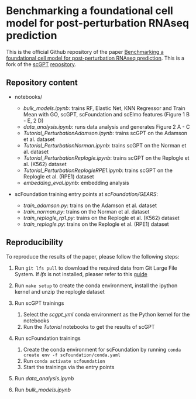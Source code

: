 # Benchmarking a foundational cell model for post-perturbation RNAseq prediction

This is the official Github repository of the paper [Benchmarking a foundational cell model for post-perturbation RNAseq prediction](https://www.biorxiv.org/content/10.1101/2024.09.30.615843v1). This is a fork of the [scGPT](https://www.nature.com/articles/s41592-024-02201-0)  [repository](https://github.com/bowang-lab/scGPT).

## Repository content

- notebooks/
    - _bulk_models.ipynb_: trains RF, Elastic Net, KNN Regressor and Train Mean with GO, scGPT, scFoundation and scElmo features (Figure 1 B - E, 2 D)
    - _data_analysis.ipynb_: runs data analysis and generates Figure 2 A - C
    - _Tutorial_PerturbationAdamson.ipynb_: trains  scGPT on the Adamson et al. dataset
    - _Tutorial_PerturbationNorman.ipynb_: trains scGPT on the Norman et al. dataset
    - _Tutorial_PerturbationReplogle.ipynb_: trains scGPT on the Replogle et al. (K562) dataset
    - _Tutorial_PerturbationReplogleRPE1.ipynb_: trains scGPT on the Replogle et al. (RPE1) dataset
    - _embedding_eval.ipynb_: embedding analysis

- scFoundation training entry points at _scFoundation/GEARS_:
    - _train_adamson.py_: trains on the Adamson et al. dataset
    - _train_norman.py_: trains on the Norman et al. dataset
    - _train_replogle_rp1.py_: trains on the Replogle et al. (K562) dataset
    - _train_replogle.py_: trains on the Replogle et al. (RPE1) dataset

## Reproducibility

To reproduce the results of the paper, please follow the following steps: 
1. Run `git lfs pull` to download the required data from Git Large File System. If _lfs_ is not installed, pleaser refer to this [guide](https://docs.github.com/en/repositories/working-with-files/managing-large-files/installing-git-large-file-storage)
1. Run `make setup` to create the conda environment, install the ipython kernel and unzip the replogle dataset
1. Run scGPT trainings
    1. Select the _scgpt_yml_ conda environment as the Python kernel for the notebooks
    1. Run the _Tutorial_ notebooks to get the results of scGPT
1. Run scFoundation trainings
    1. Create the conda environment for scFoundation by running `conda create env -f scFoundation/conda.yaml`
    1. Run `conda activate scfoundation`
    1. Start the trainings via the entry points

1. Run _data_analysis.ipynb_
1. Run _bulk_models.ipynb_
